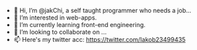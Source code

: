 - 👋 Hi, I’m @jakChi, a self taught programmer who needs a job...
- 👀 I’m interested in web-apps.
- 🌱 I’m currently learning front-end engineering.
- 💞️ I’m looking to collaborate on ...
- 📫 Here's my twitter acc: https://twitter.com/Iakob23499435
